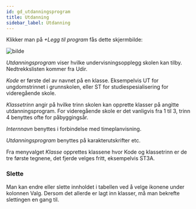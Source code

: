 ```yaml
---
id: gd_utdanningsprogram
title: Utdanning
sidebar_label: Utdanning
---
```

Klikker man på _+Legg til program_ fås dette skjermbilde:

![bilde](https://github.com/BarmanHanssen/iskole/assets/80097133/337d9614-9804-45cf-a7c1-6d1ece630dab)

_Utdanningsprogram_ viser hvilke undervisningsopplegg skolen kan tilby. Nedtrekkslisten kommer fra Udir.

_Kode_ er første del av navnet på en klasse. Eksempelvis UT for ungdomstrinnet i grunnskolen, eller ST for studiespesialisering for videregående skole. 

_Klassetrinn_ angir på hvilke trinn skolen kan opprette klasser på angitte utdanningsprogram. For videregående skole er det vanligvis fra 1 til 3, trinn 4 benyttes ofte for påbyggingsår.

_Internnavn_ benyttes i forbindelse med timeplanvisning.

_Utdanningsprogram_ benyttes på karakterutskrifter etc.

Fra menyvalget _Klasse_ opprettes klassene hvor Kode og klassetrinn er de tre første tegnene, det fjerde velges fritt, eksempelvis ST3A.

### Slette
Man kan endre eller slette innholdet i tabellen ved å velge ikonene under kolonnen Valg. Dersom det allerde er lagt inn klasser, må man bekrefte slettingen en gang til.
